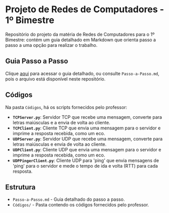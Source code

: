 # Projeto de Redes de Computadores - 1º Bimestre

Repositório do projeto da matéria de Redes de Computadores para o 1º Bimestre: contém um guia detalhado em Markdown que orienta passo a passo a uma opção para realizar o trabalho.

## Guia Passo a Passo

Clique [aqui](https://github.com/couldntbeakoala/redesdpc-1-bi/blob/main/Passo-a-passo.md) para acessar o guia detalhado, ou consulte `Passo-a-Passo.md`, pois o arquivo está disponível neste repositório.

## Códigos

Na pasta `Códigos`, há os scripts fornecidos pelo professor:

- **`TCPServer.py`**: Servidor TCP que recebe uma mensagem, converte para letras maiúsculas e a envia de volta ao cliente.
- **`TCPClient.py`**: Cliente TCP que envia uma mensagem para o servidor e imprime a resposta recebida, como um eco.
- **`UDPServer.py`**: Servidor UDP que recebe uma mensagem, converte para letras maiúsculas e envia de volta ao cliente.
- **`UDPClient.py`**: Cliente UDP que envia uma mensagem para o servidor e imprime a resposta recebida, como um eco.
- **`UDPPingerClient.py`**: Cliente UDP para 'ping' que envia mensagens de 'ping' para o servidor e mede o tempo de ida e volta (RTT) para cada resposta.

## Estrutura

- `Passo-a-Passo.md` - Guia detalhado do passo a passo.
- `Códigos/` - Pasta contendo os códigos fornecidos pelo professor.
